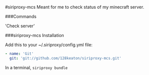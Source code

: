 #siriproxy-mcs
Meant for me to check status of my minecraft server.


###Commands

'Check server'



###siriproxy-mcs Installation

Add this to your ~/.siriproxy/config.yml file:

```yml
- name: 'Git'
  git: 'git://github.com/128keaton/siriproxy-mcs.git'
```


In a terminal, `siriproxy bundle`



